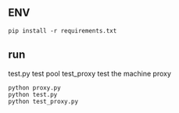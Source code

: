 ## ENV
```
pip install -r requirements.txt
```
## run
test.py test pool
test_proxy test the machine proxy
```
python proxy.py
python test.py
python test_proxy.py 
```